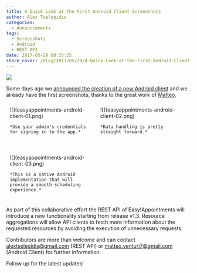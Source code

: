 ```yaml
---
title: A Quick Look at the First Android Client Screenshots
author: Alex Tselegidis
categories:
  - Announcements
tags:
  - Screenshots
  - Android
  - REST API 
date: 2017-05-29 08:35:25
share_cover: /blog/2017/05/29/A-Quick-Look-at-the-First-Android-Client-Screenshots/android-client-screenshots.png
---
```


![](android-client-screenshots.png)

Some days ago we [announced the creation of a new Android client](/blog/2017/05/17/Android-Client-in-the-Works-Call-for-Contributors/) and we already have the first screenshots, thanks to the great work of [Matteo](https://github.com/matteoventuri7). 

<div style="float:left; width:45%; padding:10px; margin-bottom:30px"> 
    ![](easyappointments-android-client-01.png)
    
    *Use your admin's credentials for signing in to the app.*
</div>
 
<div style="float:left; width:45%; padding:10px; margin-bottom:30px"> 
    ![](easyappointments-android-client-02.png)
    
    *Data handling is pretty straight forward.*
</div>

<div style="width:45%; padding: 10px;">
    ![](easyappointments-android-client-03.png)
    
    *This is a native Android implementation that will provide a smooth scheduling experience.*
</div>

As part of this collaborative effort the REST API of Easy!Appointments will introduce a new functionality starting from release v1.3. Resource aggregations will allow API clients to fetch more information about the requested resources by avoiding the execution of unnecessary requests. 

Contributors are more than welcome and can contact [alextselegidis@gmail.com](mailto:alextselegidis@gmail.com) (REST API) or [matteo.venturi7@gmail.com](mailto:matteo.venturi7@gmail.com) (Android Client) for further information. 
 
Follow up for the latest updates!



